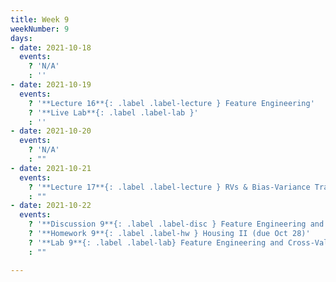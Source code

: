 ```yaml
---
title: Week 9
weekNumber: 9
days:
- date: 2021-10-18
  events:
    ? 'N/A'
    : ''
- date: 2021-10-19
  events:
    ? '**Lecture 16**{: .label .label-lecture } Feature Engineering'
    ? '**Live Lab**{: .label .label-lab }'
    : ''
- date: 2021-10-20
  events:
    ? 'N/A'
    : ""
- date: 2021-10-21
  events:
    ? '**Lecture 17**{: .label .label-lecture } RVs & Bias-Variance Tradeoff'
    : ""
- date: 2021-10-22
  events:
    ? '**Discussion 9**{: .label .label-disc } Feature Engineering and RVs'
    ? '**Homework 9**{: .label .label-hw } Housing II (due Oct 28)'
    ? '**Lab 9**{: .label .label-lab} Feature Engineering and Cross-Validation (due Oct 26)'
    : ""

---
```

